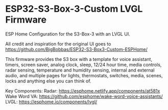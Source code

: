 # ESP32-S3-Box-3-Custom LVGL Firmware 
ESP Home Configuration for the S3-Box-3 with an LVGL UI.

All credit and inspiration for the original UI goes to https://github.com/BigBobbas/ESP32-S3-Box3-Custom-ESPHome/

This firmware provides the S3 box with a template for voice assistant, timers, screen saver, analog clock, sleep, 12/24 hour time, media controls, radar sensing, temperature and humidity sensing, internal and external audio, and multiple pages for lights, thermostats, switches, media, scenes, locks and anything else you can think of.

Key Components:
Radar: https://esphome.netlify.app/components/at581x
Wake Word VA: https://github.com/esphome/wake-word-voice-assistants/
LVGL: https://esphome.io/components/lvgl/
